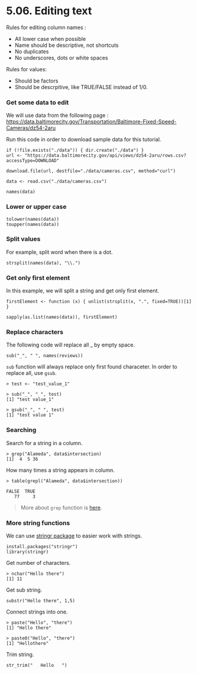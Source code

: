 # 5.06. Editing text

Rules for editing column names :

* All lower case when possible
* Name should be descriptive, not shortcuts
* No duplicates
* No underscores, dots or white spaces

Rules for values:

* Should be factors
* Should be descrpitive, like TRUE/FALSE instead of 1/0.

### Get some data to edit

We will use data from the following page : https://data.baltimorecity.gov/Transportation/Baltimore-Fixed-Speed-Cameras/dz54-2aru

Run this code in order to download sample data for this tutorial.

    if (!file.exists("./data")) { dir.create("./data") }
    url <- "https://data.baltimorecity.gov/api/views/dz54-2aru/rows.csv?accessType=DOWNLOAD"

    download.file(url, destfile="./data/cameras.csv", method="curl")

    data <- read.csv("./data/cameras.csv")

    names(data)

### Lower or upper case

    tolower(names(data))
    toupper(names(data))

### Split values

For example, split word when there is a dot.

    strsplit(names(data), "\\.")

### Get only first element

In this example, we will split a string and get only first element.

    firstElement <- function (x) { unlist(strsplit(x, ".", fixed=TRUE))[1] }

    sapply(as.list(names(data)), firstElement)

### Replace characters

The following code will replace all _ by empty space.

    sub("_", " ", names(reviews))

```sub``` function will always replace only first found characeter. In order to replace all, use ```gsub```.

    > test <- "test_value_1"

    > sub("_", " ", test)
    [1] "test value_1"

    > gsub("_", " ", test)
    [1] "test value 1"

### Searching

Search for a string in a column.

    > grep("Alameda", data$intersection)
    [1]  4  5 36

How many times a string appears in column.

    > table(grepl("Alameda", data$intersection))
    
    FALSE  TRUE
       77     3

> More about ```grep``` function is [here](http://stat.ethz.ch/R-manual/R-devel/library/base/html/grep.html).

### More string functions

We can use [stringr package](http://cran.r-project.org/web/packages/stringr/index.html) to easier work with strings.

    install.packages("stringr")
    library(stringr)

Get number of characters.

    > nchar("Hello there")
    [1] 11

Get sub string.

    substr("Hello there", 1,5)

Connect strings into one.

    > paste("Hello", "there")
    [1] "Hello there"

    > paste0("Hello", "there")
    [1] "Hellothere"

Trim string.

    str_trim("   Hello   ") 